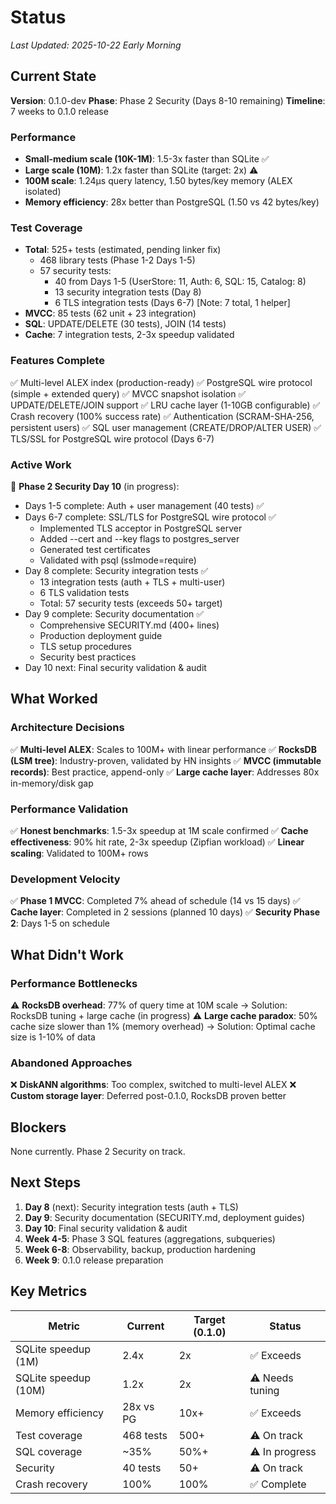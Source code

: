 # Status

_Last Updated: 2025-10-22 Early Morning_

## Current State

**Version**: 0.1.0-dev
**Phase**: Phase 2 Security (Days 8-10 remaining)
**Timeline**: 7 weeks to 0.1.0 release

### Performance
- **Small-medium scale (10K-1M)**: 1.5-3x faster than SQLite ✅
- **Large scale (10M)**: 1.2x faster than SQLite (target: 2x) ⚠️
- **100M scale**: 1.24μs query latency, 1.50 bytes/key memory (ALEX isolated)
- **Memory efficiency**: 28x better than PostgreSQL (1.50 vs 42 bytes/key)

### Test Coverage
- **Total**: 525+ tests (estimated, pending linker fix)
  - 468 library tests (Phase 1-2 Days 1-5)
  - 57 security tests:
    - 40 from Days 1-5 (UserStore: 11, Auth: 6, SQL: 15, Catalog: 8)
    - 13 security integration tests (Day 8)
    - 6 TLS integration tests (Days 6-7) [Note: 7 total, 1 helper]
- **MVCC**: 85 tests (62 unit + 23 integration)
- **SQL**: UPDATE/DELETE (30 tests), JOIN (14 tests)
- **Cache**: 7 integration tests, 2-3x speedup validated

### Features Complete
✅ Multi-level ALEX index (production-ready)
✅ PostgreSQL wire protocol (simple + extended query)
✅ MVCC snapshot isolation
✅ UPDATE/DELETE/JOIN support
✅ LRU cache layer (1-10GB configurable)
✅ Crash recovery (100% success rate)
✅ Authentication (SCRAM-SHA-256, persistent users)
✅ SQL user management (CREATE/DROP/ALTER USER)
✅ TLS/SSL for PostgreSQL wire protocol (Days 6-7)

### Active Work
🔨 **Phase 2 Security Day 10** (in progress):
- Days 1-5 complete: Auth + user management (40 tests) ✅
- Days 6-7 complete: SSL/TLS for PostgreSQL wire protocol ✅
  - Implemented TLS acceptor in PostgreSQL server
  - Added --cert and --key flags to postgres_server
  - Generated test certificates
  - Validated with psql (sslmode=require)
- Day 8 complete: Security integration tests ✅
  - 13 integration tests (auth + TLS + multi-user)
  - 6 TLS validation tests
  - Total: 57 security tests (exceeds 50+ target)
- Day 9 complete: Security documentation ✅
  - Comprehensive SECURITY.md (400+ lines)
  - Production deployment guide
  - TLS setup procedures
  - Security best practices
- Day 10 next: Final security validation & audit

## What Worked

### Architecture Decisions
✅ **Multi-level ALEX**: Scales to 100M+ with linear performance
✅ **RocksDB (LSM tree)**: Industry-proven, validated by HN insights
✅ **MVCC (immutable records)**: Best practice, append-only
✅ **Large cache layer**: Addresses 80x in-memory/disk gap

### Performance Validation
✅ **Honest benchmarks**: 1.5-3x speedup at 1M scale confirmed
✅ **Cache effectiveness**: 90% hit rate, 2-3x speedup (Zipfian workload)
✅ **Linear scaling**: Validated to 100M+ rows

### Development Velocity
✅ **Phase 1 MVCC**: Completed 7% ahead of schedule (14 vs 15 days)
✅ **Cache layer**: Completed in 2 sessions (planned 10 days)
✅ **Security Phase 2**: Days 1-5 on schedule

## What Didn't Work

### Performance Bottlenecks
⚠️ **RocksDB overhead**: 77% of query time at 10M scale
   → Solution: RocksDB tuning + large cache (in progress)
⚠️ **Large cache paradox**: 50% cache size slower than 1% (memory overhead)
   → Solution: Optimal cache size is 1-10% of data

### Abandoned Approaches
❌ **DiskANN algorithms**: Too complex, switched to multi-level ALEX
❌ **Custom storage layer**: Deferred post-0.1.0, RocksDB proven better

## Blockers

None currently. Phase 2 Security on track.

## Next Steps

1. **Day 8** (next): Security integration tests (auth + TLS)
2. **Day 9**: Security documentation (SECURITY.md, deployment guides)
3. **Day 10**: Final security validation & audit
4. **Week 4-5**: Phase 3 SQL features (aggregations, subqueries)
5. **Week 6-8**: Observability, backup, production hardening
6. **Week 9**: 0.1.0 release preparation

## Key Metrics

| Metric | Current | Target (0.1.0) | Status |
|--------|---------|----------------|--------|
| SQLite speedup (1M) | 2.4x | 2x | ✅ Exceeds |
| SQLite speedup (10M) | 1.2x | 2x | ⚠️ Needs tuning |
| Memory efficiency | 28x vs PG | 10x+ | ✅ Exceeds |
| Test coverage | 468 tests | 500+ | ⚠️ On track |
| SQL coverage | ~35% | 50%+ | ⚠️ In progress |
| Security | 40 tests | 50+ | ⚠️ On track |
| Crash recovery | 100% | 100% | ✅ Complete |
